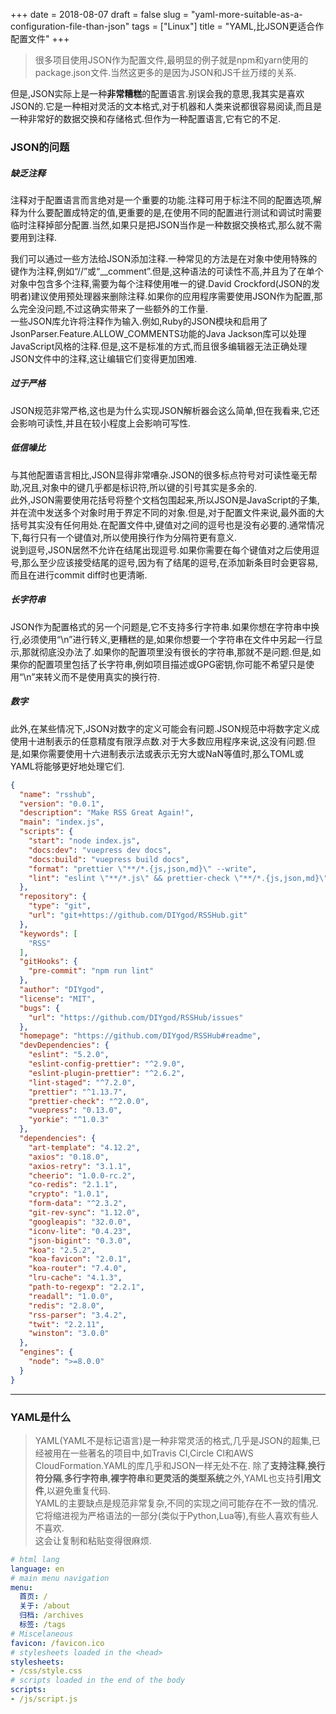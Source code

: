 +++
date = 2018-08-07
draft = false
slug = "yaml-more-suitable-as-a-configuration-file-than-json"
tags = ["Linux"]
title = "YAML,比JSON更适合作配置文件"
+++

> 很多项目使用JSON作为配置文件,最明显的例子就是npm和yarn使用的package.json文件.当然这更多的是因为JSON和JS千丝万缕的关系.

但是,JSON实际上是一种**非常糟糕**的配置语言.别误会我的意思,我其实是喜欢JSON的.它是一种相对灵活的文本格式,对于机器和人类来说都很容易阅读,而且是一种非常好的数据交换和存储格式.但作为一种配置语言,它有它的不足.

### JSON的问题

##### 缺乏注释

注释对于配置语言而言绝对是一个重要的功能.注释可用于标注不同的配置选项,解释为什么要配置成特定的值,更重要的是,在使用不同的配置进行测试和调试时需要临时注释掉部分配置.当然,如果只是把JSON当作是一种数据交换格式,那么就不需要用到注释.

我们可以通过一些方法给JSON添加注释.一种常见的方法是在对象中使用特殊的键作为注释,例如“//”或“__comment”.但是,这种语法的可读性不高,并且为了在单个对象中包含多个注释,需要为每个注释使用唯一的键.David Crockford(JSON的发明者)建议使用预处理器来删除注释.如果你的应用程序需要使用JSON作为配置,那么完全没问题,不过这确实带来了一些额外的工作量.  
一些JSON库允许将注释作为输入.例如,Ruby的JSON模块和启用了JsonParser.Feature.ALLOW_COMMENTS功能的Java Jackson库可以处理JavaScript风格的注释.但是,这不是标准的方式,而且很多编辑器无法正确处理JSON文件中的注释,这让编辑它们变得更加困难.
##### 过于严格
JSON规范非常严格,这也是为什么实现JSON解析器会这么简单,但在我看来,它还会影响可读性,并且在较小程度上会影响可写性.
##### 低信噪比
与其他配置语言相比,JSON显得非常嘈杂.JSON的很多标点符号对可读性毫无帮助,况且,对象中的键几乎都是标识符,所以键的引号其实是多余的.  
此外,JSON需要使用花括号将整个文档包围起来,所以JSON是JavaScript的子集,并在流中发送多个对象时用于界定不同的对象.但是,对于配置文件来说,最外面的大括号其实没有任何用处.在配置文件中,键值对之间的逗号也是没有必要的.通常情况下,每行只有一个键值对,所以使用换行作为分隔符更有意义.  
说到逗号,JSON居然不允许在结尾出现逗号.如果你需要在每个键值对之后使用逗号,那么至少应该接受结尾的逗号,因为有了结尾的逗号,在添加新条目时会更容易,而且在进行commit diff时也更清晰.
##### 长字符串
JSON作为配置格式的另一个问题是,它不支持多行字符串.如果你想在字符串中换行,必须使用“\n”进行转义,更糟糕的是,如果你想要一个字符串在文件中另起一行显示,那就彻底没办法了.如果你的配置项里没有很长的字符串,那就不是问题.但是,如果你的配置项里包括了长字符串,例如项目描述或GPG密钥,你可能不希望只是使用“\n”来转义而不是使用真实的换行符.
##### 数字
此外,在某些情况下,JSON对数字的定义可能会有问题.JSON规范中将数字定义成使用十进制表示的任意精度有限浮点数.对于大多数应用程序来说,这没有问题.但是,如果你需要使用十六进制表示法或表示无穷大或NaN等值时,那么TOML或YAML将能够更好地处理它们.
```json
{
  "name": "rsshub",
  "version": "0.0.1",
  "description": "Make RSS Great Again!",
  "main": "index.js",
  "scripts": {
    "start": "node index.js",
    "docs:dev": "vuepress dev docs",
    "docs:build": "vuepress build docs",
    "format": "prettier \"**/*.{js,json,md}\" --write",
    "lint": "eslint \"**/*.js\" && prettier-check \"**/*.{js,json,md}\""
  },
  "repository": {
    "type": "git",
    "url": "git+https://github.com/DIYgod/RSSHub.git"
  },
  "keywords": [
    "RSS"
  ],
  "gitHooks": {
    "pre-commit": "npm run lint"
  },
  "author": "DIYgod",
  "license": "MIT",
  "bugs": {
    "url": "https://github.com/DIYgod/RSSHub/issues"
  },
  "homepage": "https://github.com/DIYgod/RSSHub#readme",
  "devDependencies": {
    "eslint": "5.2.0",
    "eslint-config-prettier": "^2.9.0",
    "eslint-plugin-prettier": "^2.6.2",
    "lint-staged": "^7.2.0",
    "prettier": "^1.13.7",
    "prettier-check": "^2.0.0",
    "vuepress": "0.13.0",
    "yorkie": "^1.0.3"
  },
  "dependencies": {
    "art-template": "4.12.2",
    "axios": "0.18.0",
    "axios-retry": "3.1.1",
    "cheerio": "1.0.0-rc.2",
    "co-redis": "2.1.1",
    "crypto": "1.0.1",
    "form-data": "^2.3.2",
    "git-rev-sync": "1.12.0",
    "googleapis": "32.0.0",
    "iconv-lite": "0.4.23",
    "json-bigint": "0.3.0",
    "koa": "2.5.2",
    "koa-favicon": "2.0.1",
    "koa-router": "7.4.0",
    "lru-cache": "4.1.3",
    "path-to-regexp": "2.2.1",
    "readall": "1.0.0",
    "redis": "2.8.0",
    "rss-parser": "3.4.2",
    "twit": "2.2.11",
    "winston": "3.0.0"
  },
  "engines": {
    "node": ">=8.0.0"
  }
}
```
---
### YAML是什么
> YAML(YAML不是标记语言)是一种非常灵活的格式,几乎是JSON的超集,已经被用在一些著名的项目中,如Travis CI,Circle CI和AWS CloudFormation.YAML的库几乎和JSON一样无处不在.
除了**支持注释**,**换行符分隔**,**多行字符串**,**裸字符串**和**更灵活的类型系统**之外,YAML也支持**引用文件**,以避免重复代码.  
YAML的主要缺点是规范非常复杂,不同的实现之间可能存在不一致的情况.  
它将缩进视为严格语法的一部分(类似于Python,Lua等),有些人喜欢有些人不喜欢.  
这会让复制和粘贴变得很麻烦.


```yml
# html lang
language: en
# main menu navigation
menu:
  首页: /
  关于: /about
  归档: /archives
  标签: /tags
# Miscelaneous
favicon: /favicon.ico
# stylesheets loaded in the <head>
stylesheets:
- /css/style.css
# scripts loaded in the end of the body
scripts:
- /js/script.js
```
